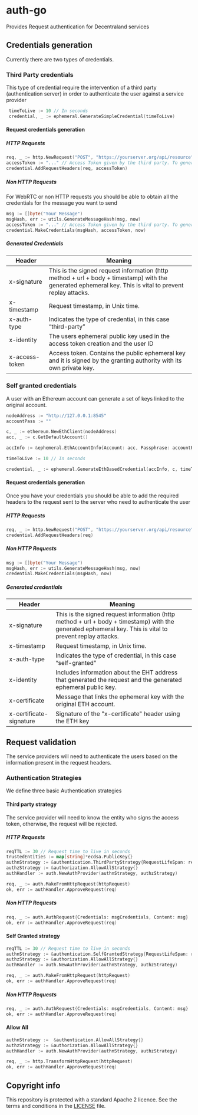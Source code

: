 # auth-go
Provides Request authentication for Decentraland services

## Credentials generation

Currently there are two types of credentials.  

### Third Party credentials

This type of credential require the intervention of a third party (authentication server) in order to authenticate the user against a service provider

```go
 timeToLive := 10 // In seconds
 credential, _ := ephemeral.GenerateSimpleCredential(timeToLive)
```  

#### Request credentials generation

##### HTTP Requests

```go
req, _ := http.NewRequest("POST", "https://yourserver.org/api/resource", strings.NewReader("{\"param\":\"data\"}"))
accessToken := "..." // Access Token given by the third party. To generate one you will need to send the ecdsa public key generated as part of the credential generation process
credential.AddRequestHeaders(req, accessToken)
```

##### Non HTTP Requests

For WebRTC or non HTTP requests you should be able to obtain all the credentials for the message you want to send
```go
msg := []byte("Your Message")
msgHash, err := utils.GenerateMessageHash(msg, now)
accessToken := "..." // Access Token given by the third party. To generate one you will need to send the ecdsa public key generated as part of the credential generation process
credential.MakeCredentials(msgHash, accessToken, now)
```

##### Generated Credentials

| Header  | Meaning | 
| ------------- | ------------- |
| x-signature | This is the signed request information (http method + url + body + timestamp) with the generated ephemeral key. This is vital to prevent replay attacks. | 
| x-timestamp | Request timestamp, in Unix time. | 
| x-auth-type | Indicates the type of credential, in this case “third-party” | 
| x-identity | The users ephemeral public key used in the access token creation and the user ID | 
| x-access-token  | Access token. Contains the public ephemeral key and it  is signed by the granting authority with its own private key. | 


### Self granted credentials

A user with an Ethereum account can generate a set of keys linked to the original account.

```go
nodeAddress := "http://127.0.0.1:8545"
accountPass := ""

c, _ := ethereum.NewEthClient(nodeAddress)
acc, _ := c.GetDefaultAccount()

accInfo := &ephemeral.EthAccountInfo{Account: acc, Passphrase: accountPass}

timeToLive := 10 // In seconds

credential, _ := ephemeral.GenerateEthBasedCredential(accInfo, c, timeToLive)
```  

#### Request credentials generation

Once you have your credentials you should be able to add the required headers to the request sent to the server who need to authenticate the user

##### HTTP Requests
```go
req, _ := http.NewRequest("POST", "https://yourserver.org/api/resource", strings.NewReader("{\"param\":\"data\"}"))
credential.AddRequestHeaders(req)
```

##### Non HTTP Requests
```go
msg := []byte("Your Message")
msgHash, err := utils.GenerateMessageHash(msg, now)
credential.MakeCredentials(msgHash, now)
```

##### Generated credentials

| Header  | Meaning | 
| ------------- | ------------- |
| x-signature | This is the signed request information (http method + url + body + timestamp) with the generated ephemeral key. This is vital to prevent replay attacks. | 
| x-timestamp | Request timestamp, in Unix time. | 
| x-auth-type | Indicates the type of credential, in this case “self-granted” | 
| x-identity | Includes information about the EHT address that generated the request and the generated ephemeral public key. | 
| x-certificate | Message that links the ephemeral key with the original ETH account. | 
| x-certificate-signature | Signature of the "x-certificate" header using the ETH key | 

## Request validation

The service providers will need to authenticate the users based on the information present in the request headers.

### Authentication Strategies

We define three basic Authentication strategies

#### Third party strategy

The service provider will need to know the entity who signs the access token, otherwise, the request will be rejected.

##### HTTP Requests
```go
reqTTL := 30 // Request time to live in seconds
trustedEntities := map[string]*ecdsa.PublicKey{}
authnStrategy := &authentication.ThirdPartyStrategy{RequestLifeSpan: reqTTL, TrustedEntities: trustedEntities)}
authzStrategy := &authorization.AllowAllStrategy{}
authHandler := auth.NewAuthProvider(authnStrategy, authzStrategy)

req, _ := auth.MakeFromHttpRequest(httpRequest)
ok, err := authHandler.ApproveRequest(req)
```

##### Non HTTP Requests
```go
req, _ := auth.AuthRequest{Credentials: msgCredentials, Content: msg}
ok, err := authHandler.ApproveRequest(req)
```

#### Self Granted strategy

```go
reqTTL := 30 // Request time to live in seconds
authnStrategy := &authentication.SelfGrantedStrategy{RequestLifeSpan: reqTTL}
authzStrategy := &authorization.AllowAllStrategy{}
authHandler := auth.NewAuthProvider(authnStrategy, authzStrategy)

req, _ := auth.MakeFromHttpRequest(httpRequest)
ok, err := authHandler.ApproveRequest(req)
```

##### Non HTTP Requests
```go
req, _ := auth.AuthRequest{Credentials: msgCredentials, Content: msg}
ok, err := authHandler.ApproveRequest(req)
```

#### Allow All

```go
authnStrategy :=  &authentication.AllowAllStrategy{}
authzStrategy := &authorization.AllowAllStrategy{}
authHandler := auth.NewAuthProvider(authnStrategy, authzStrategy)

req, _ := http.TransformHttpRequest(httpRequest)
ok, err := authHandler.ApproveRequest(req)
```

## Copyright info

This repository is protected with a standard Apache 2 licence. See the terms and conditions in the [LICENSE](https://github.com/decentraland/auth-go/blob/master/LICENSE) file.

